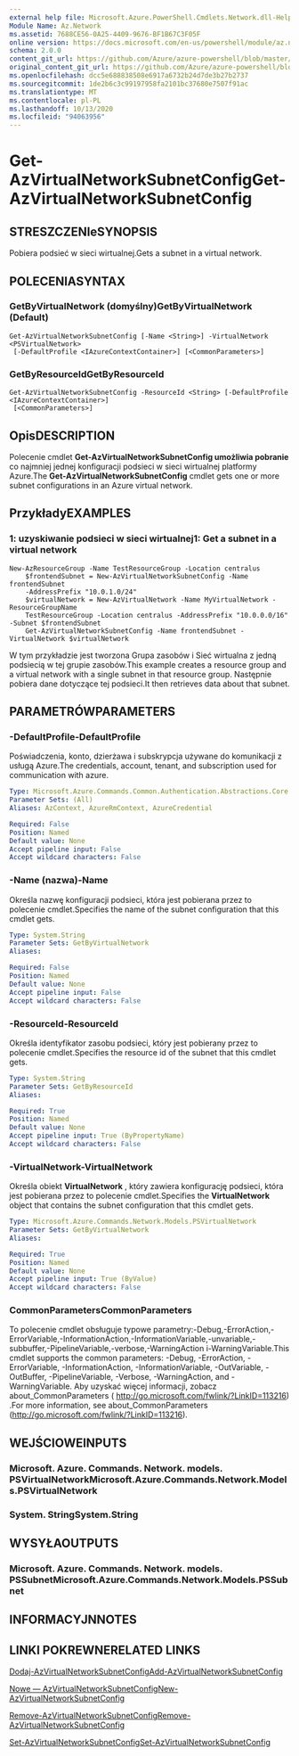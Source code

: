 ```yaml
---
external help file: Microsoft.Azure.PowerShell.Cmdlets.Network.dll-Help.xml
Module Name: Az.Network
ms.assetid: 7688CE56-0A25-4409-9676-BF1B67C3F05F
online version: https://docs.microsoft.com/en-us/powershell/module/az.network/get-azvirtualnetworksubnetconfig
schema: 2.0.0
content_git_url: https://github.com/Azure/azure-powershell/blob/master/src/Network/Network/help/Get-AzVirtualNetworkSubnetConfig.md
original_content_git_url: https://github.com/Azure/azure-powershell/blob/master/src/Network/Network/help/Get-AzVirtualNetworkSubnetConfig.md
ms.openlocfilehash: dcc5e688838508e6917a6732b24d7de3b27b2737
ms.sourcegitcommit: 1de2b6c3c99197958fa2101bc37680e7507f91ac
ms.translationtype: MT
ms.contentlocale: pl-PL
ms.lasthandoff: 10/13/2020
ms.locfileid: "94063956"
---
```

# <span data-ttu-id="7c983-101">Get-AzVirtualNetworkSubnetConfig</span><span class="sxs-lookup"><span data-stu-id="7c983-101">Get-AzVirtualNetworkSubnetConfig</span></span>

## <span data-ttu-id="7c983-102">STRESZCZENIe</span><span class="sxs-lookup"><span data-stu-id="7c983-102">SYNOPSIS</span></span>
<span data-ttu-id="7c983-103">Pobiera podsieć w sieci wirtualnej.</span><span class="sxs-lookup"><span data-stu-id="7c983-103">Gets a subnet in a virtual network.</span></span>

## <span data-ttu-id="7c983-104">POLECENIA</span><span class="sxs-lookup"><span data-stu-id="7c983-104">SYNTAX</span></span>

### <span data-ttu-id="7c983-105">GetByVirtualNetwork (domyślny)</span><span class="sxs-lookup"><span data-stu-id="7c983-105">GetByVirtualNetwork (Default)</span></span>
```
Get-AzVirtualNetworkSubnetConfig [-Name <String>] -VirtualNetwork <PSVirtualNetwork>
 [-DefaultProfile <IAzureContextContainer>] [<CommonParameters>]
```

### <span data-ttu-id="7c983-106">GetByResourceId</span><span class="sxs-lookup"><span data-stu-id="7c983-106">GetByResourceId</span></span>
```
Get-AzVirtualNetworkSubnetConfig -ResourceId <String> [-DefaultProfile <IAzureContextContainer>]
 [<CommonParameters>]
```

## <span data-ttu-id="7c983-107">Opis</span><span class="sxs-lookup"><span data-stu-id="7c983-107">DESCRIPTION</span></span>
<span data-ttu-id="7c983-108">Polecenie cmdlet **Get-AzVirtualNetworkSubnetConfig umożliwia pobranie** co najmniej jednej konfiguracji podsieci w sieci wirtualnej platformy Azure.</span><span class="sxs-lookup"><span data-stu-id="7c983-108">The **Get-AzVirtualNetworkSubnetConfig** cmdlet gets one or more subnet configurations in an Azure virtual network.</span></span>

## <span data-ttu-id="7c983-109">Przykłady</span><span class="sxs-lookup"><span data-stu-id="7c983-109">EXAMPLES</span></span>

### <span data-ttu-id="7c983-110">1: uzyskiwanie podsieci w sieci wirtualnej</span><span class="sxs-lookup"><span data-stu-id="7c983-110">1: Get a subnet in a virtual network</span></span>
```
New-AzResourceGroup -Name TestResourceGroup -Location centralus
    $frontendSubnet = New-AzVirtualNetworkSubnetConfig -Name frontendSubnet 
    -AddressPrefix "10.0.1.0/24"
    $virtualNetwork = New-AzVirtualNetwork -Name MyVirtualNetwork -ResourceGroupName 
    TestResourceGroup -Location centralus -AddressPrefix "10.0.0.0/16" -Subnet $frontendSubnet
    Get-AzVirtualNetworkSubnetConfig -Name frontendSubnet -VirtualNetwork $virtualNetwork
```

<span data-ttu-id="7c983-111">W tym przykładzie jest tworzona Grupa zasobów i Sieć wirtualna z jedną podsiecią w tej grupie zasobów.</span><span class="sxs-lookup"><span data-stu-id="7c983-111">This example creates a resource group and a virtual network with a single subnet in that resource group.</span></span> <span data-ttu-id="7c983-112">Następnie pobiera dane dotyczące tej podsieci.</span><span class="sxs-lookup"><span data-stu-id="7c983-112">It then retrieves data about that subnet.</span></span>

## <span data-ttu-id="7c983-113">PARAMETRÓW</span><span class="sxs-lookup"><span data-stu-id="7c983-113">PARAMETERS</span></span>

### <span data-ttu-id="7c983-114">-DefaultProfile</span><span class="sxs-lookup"><span data-stu-id="7c983-114">-DefaultProfile</span></span>
<span data-ttu-id="7c983-115">Poświadczenia, konto, dzierżawa i subskrypcja używane do komunikacji z usługą Azure.</span><span class="sxs-lookup"><span data-stu-id="7c983-115">The credentials, account, tenant, and subscription used for communication with azure.</span></span>

```yaml
Type: Microsoft.Azure.Commands.Common.Authentication.Abstractions.Core.IAzureContextContainer
Parameter Sets: (All)
Aliases: AzContext, AzureRmContext, AzureCredential

Required: False
Position: Named
Default value: None
Accept pipeline input: False
Accept wildcard characters: False
```

### <span data-ttu-id="7c983-116">-Name (nazwa)</span><span class="sxs-lookup"><span data-stu-id="7c983-116">-Name</span></span>
<span data-ttu-id="7c983-117">Określa nazwę konfiguracji podsieci, która jest pobierana przez to polecenie cmdlet.</span><span class="sxs-lookup"><span data-stu-id="7c983-117">Specifies the name of the subnet configuration that this cmdlet gets.</span></span>

```yaml
Type: System.String
Parameter Sets: GetByVirtualNetwork
Aliases:

Required: False
Position: Named
Default value: None
Accept pipeline input: False
Accept wildcard characters: False
```

### <span data-ttu-id="7c983-118">-ResourceId</span><span class="sxs-lookup"><span data-stu-id="7c983-118">-ResourceId</span></span>
<span data-ttu-id="7c983-119">Określa identyfikator zasobu podsieci, który jest pobierany przez to polecenie cmdlet.</span><span class="sxs-lookup"><span data-stu-id="7c983-119">Specifies the resource id of the subnet that this cmdlet gets.</span></span>

```yaml
Type: System.String
Parameter Sets: GetByResourceId
Aliases:

Required: True
Position: Named
Default value: None
Accept pipeline input: True (ByPropertyName)
Accept wildcard characters: False
```

### <span data-ttu-id="7c983-120">-VirtualNetwork</span><span class="sxs-lookup"><span data-stu-id="7c983-120">-VirtualNetwork</span></span>
<span data-ttu-id="7c983-121">Określa obiekt **VirtualNetwork** , który zawiera konfigurację podsieci, która jest pobierana przez to polecenie cmdlet.</span><span class="sxs-lookup"><span data-stu-id="7c983-121">Specifies the **VirtualNetwork** object that contains the subnet configuration that this cmdlet gets.</span></span>

```yaml
Type: Microsoft.Azure.Commands.Network.Models.PSVirtualNetwork
Parameter Sets: GetByVirtualNetwork
Aliases:

Required: True
Position: Named
Default value: None
Accept pipeline input: True (ByValue)
Accept wildcard characters: False
```

### <span data-ttu-id="7c983-122">CommonParameters</span><span class="sxs-lookup"><span data-stu-id="7c983-122">CommonParameters</span></span>
<span data-ttu-id="7c983-123">To polecenie cmdlet obsługuje typowe parametry:-Debug,-ErrorAction,-ErrorVariable,-InformationAction,-InformationVariable,-unvariable,-subbuffer,-PipelineVariable,-verbose,-WarningAction i-WarningVariable.</span><span class="sxs-lookup"><span data-stu-id="7c983-123">This cmdlet supports the common parameters: -Debug, -ErrorAction, -ErrorVariable, -InformationAction, -InformationVariable, -OutVariable, -OutBuffer, -PipelineVariable, -Verbose, -WarningAction, and -WarningVariable.</span></span> <span data-ttu-id="7c983-124">Aby uzyskać więcej informacji, zobacz about_CommonParameters ( http://go.microsoft.com/fwlink/?LinkID=113216) .</span><span class="sxs-lookup"><span data-stu-id="7c983-124">For more information, see about_CommonParameters (http://go.microsoft.com/fwlink/?LinkID=113216).</span></span>

## <span data-ttu-id="7c983-125">WEJŚCIOWE</span><span class="sxs-lookup"><span data-stu-id="7c983-125">INPUTS</span></span>

### <span data-ttu-id="7c983-126">Microsoft. Azure. Commands. Network. models. PSVirtualNetwork</span><span class="sxs-lookup"><span data-stu-id="7c983-126">Microsoft.Azure.Commands.Network.Models.PSVirtualNetwork</span></span>

### <span data-ttu-id="7c983-127">System. String</span><span class="sxs-lookup"><span data-stu-id="7c983-127">System.String</span></span>

## <span data-ttu-id="7c983-128">WYSYŁA</span><span class="sxs-lookup"><span data-stu-id="7c983-128">OUTPUTS</span></span>

### <span data-ttu-id="7c983-129">Microsoft. Azure. Commands. Network. models. PSSubnet</span><span class="sxs-lookup"><span data-stu-id="7c983-129">Microsoft.Azure.Commands.Network.Models.PSSubnet</span></span>

## <span data-ttu-id="7c983-130">INFORMACYJN</span><span class="sxs-lookup"><span data-stu-id="7c983-130">NOTES</span></span>

## <span data-ttu-id="7c983-131">LINKI POKREWNE</span><span class="sxs-lookup"><span data-stu-id="7c983-131">RELATED LINKS</span></span>

[<span data-ttu-id="7c983-132">Dodaj-AzVirtualNetworkSubnetConfig</span><span class="sxs-lookup"><span data-stu-id="7c983-132">Add-AzVirtualNetworkSubnetConfig</span></span>](./Add-AzVirtualNetworkSubnetConfig.md)

[<span data-ttu-id="7c983-133">Nowe — AzVirtualNetworkSubnetConfig</span><span class="sxs-lookup"><span data-stu-id="7c983-133">New-AzVirtualNetworkSubnetConfig</span></span>](./New-AzVirtualNetworkSubnetConfig.md)

[<span data-ttu-id="7c983-134">Remove-AzVirtualNetworkSubnetConfig</span><span class="sxs-lookup"><span data-stu-id="7c983-134">Remove-AzVirtualNetworkSubnetConfig</span></span>](./Remove-AzVirtualNetworkSubnetConfig.md)

[<span data-ttu-id="7c983-135">Set-AzVirtualNetworkSubnetConfig</span><span class="sxs-lookup"><span data-stu-id="7c983-135">Set-AzVirtualNetworkSubnetConfig</span></span>](./Set-AzVirtualNetworkSubnetConfig.md)
